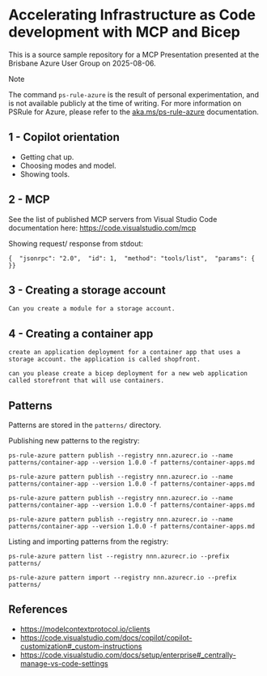 # Accelerating Infrastructure as Code development with MCP and Bicep

This is a source sample repository for a MCP Presentation presented at the Brisbane Azure User Group on 2025-08-06.

> [!NOTE]
> The command `ps-rule-azure` is the result of personal experimentation, and is not available publicly at the time of writing.
> For more information on PSRule for Azure, please refer to the [aka.ms/ps-rule-azure](https://aka.ms/ps-rule-azure) documentation.

## 1 - Copilot orientation

- Getting chat up.
- Choosing modes and model.
- Showing tools.

## 2 - MCP

See the list of published MCP servers from Visual Studio Code documentation here: https://code.visualstudio.com/mcp

Showing request/ response from stdout:

```json-rpc
{  "jsonrpc": "2.0",  "id": 1,  "method": "tools/list",  "params": {  }}
```

## 3 - Creating a storage account

```prompt
Can you create a module for a storage account.
```

## 4 - Creating a container app

```prompt
create an application deployment for a container app that uses a storage account. the application is called shopfront.
```

```prompt
can you please create a bicep deployment for a new web application called storefront that will use containers.
```

## Patterns

Patterns are stored in the `patterns/` directory.

Publishing new patterns to the registry:

```shell
ps-rule-azure pattern publish --registry nnn.azurecr.io --name patterns/container-app --version 1.0.0 -f patterns/container-apps.md

ps-rule-azure pattern publish --registry nnn.azurecr.io --name patterns/container-app --version 1.0.0 -f patterns/container-apps.md

ps-rule-azure pattern publish --registry nnn.azurecr.io --name patterns/container-app --version 1.0.0 -f patterns/container-apps.md

ps-rule-azure pattern publish --registry nnn.azurecr.io --name patterns/container-app --version 1.0.0 -f patterns/container-apps.md
```

Listing and importing patterns from the registry:

```shell
ps-rule-azure pattern list --registry nnn.azurecr.io --prefix patterns/
```

```shell
ps-rule-azure pattern import --registry nnn.azurecr.io --prefix patterns/
```

## References

- https://modelcontextprotocol.io/clients
- https://code.visualstudio.com/docs/copilot/copilot-customization#_custom-instructions
- https://code.visualstudio.com/docs/setup/enterprise#_centrally-manage-vs-code-settings
